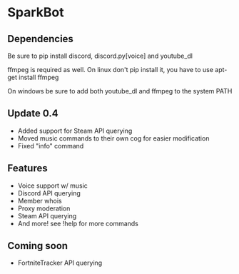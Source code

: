 # SparkBot

## Dependencies
Be sure to pip install discord, discord.py\[voice] and youtube_dl

ffmpeg is required as well. On linux don't pip install it, you have to use apt-get install ffmpeg

On windows be sure to add both youtube_dl and ffmpeg to the system PATH

## Update 0.4
- Added support for Steam API querying
- Moved music commands to their own cog for easier modification
- Fixed "info" command

## Features
- Voice support w/ music
- Discord API querying
- Member whois
- Proxy moderation
- Steam API querying
- And more! see !help for more commands

## Coming soon

- FortniteTracker API querying
